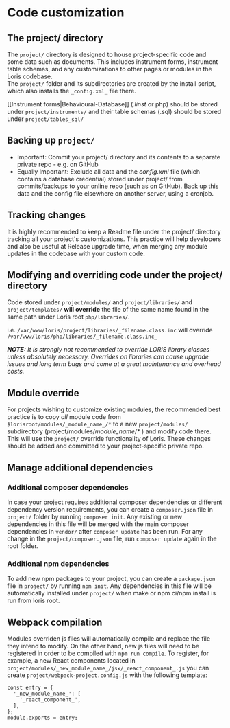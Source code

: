 # Code customization
## The project/ directory

The `project/` directory is designed to house project-specific code and some data such as documents.  This includes instrument forms, instrument table schemas, and any customizations to other pages or modules in the Loris codebase.  
The `project/` folder and its subdirectories are created by the install script, which also installs the `_config.xml_` file there.

[[Instrument forms|Behavioural-Database]] (_.linst_ or php) should be stored under `project/instruments/` and their table schemas (.sql) should be stored under `project/tables_sql/` 

## Backing up `project/`

* Important: Commit your project/ directory and its contents to a separate private repo - e.g. on GitHub
* Equally Important: Exclude all data and the _config.xml_ file (which contains a database credential) stored under project/ from commits/backups to your online repo (such as on GitHub).  Back up this data and the config file elsewhere on another server, using a cronjob. 

## Tracking changes

It is highly recommended to keep a Readme file under the project/ directory tracking all your project's customizations. This practice will help developers and also be useful at Release upgrade time, when merging any module updates in the codebase with your custom code.

## Modifying and overriding code under the project/ directory

Code stored under `project/modules/` and `project/libraries/` and `project/templates/` **will override** the file of the same name found in the same path under Loris root `php/libraries/`.

i.e. `/var/www/loris/project/libraries/_filename.class.inc` will override `/var/www/loris/php/libraries/_filename.class.inc_`

***NOTE:** It is strongly not recommended to override LORIS library classes unless absolutely necessary. Overrides on libraries can cause upgrade issues and long term bugs and come at a great maintenance and overhead costs.*

## Module override

For projects wishing to customize existing modules, the recommended best practice is to copy _all_ module code from `$lorisroot/modules/_module_name_/*` to a new `project/modules/` subdirectory (project/modules/_module_name_/* ) and modify code there.  
This will use the `project/` override functionality of Loris.  These changes should be added and committed to your project-specific private repo. 


## Manage additional dependencies

### Additional composer dependencies

In case your project requires additional composer dependencies or different dependency version requirements, you can create a `composer.json` file in `project/` folder by running `composer init`. Any existing or new dependencies in this file will be merged with the main composer dependencies in `vendor/` after `composer update` has been run. For any change in the `project/composer.json` file, run `composer update` again in the root folder.

### Additional npm dependencies

To add new npm packages to your project, you can create a `package.json` file in `project/` by running `npm init`. Any dependencies in this file will be automatically installed under `project/` when make or npm ci/npm install is run from loris root.

## Webpack compilation

Modules overriden js files will automatically compile and replace the file they intend to modify. On the other hand, new js files will need to be registered in order to be compiled with `npm run compile`. To register, for example, a new React components located in `project/modules/_new_module_name_/jsx/_react_component_.js` you can create `project/webpack-project.config.js` with the following template:

```
const entry = {
  '_new_module_name_': [
    '_react_component_',
  ],
};
module.exports = entry;
```